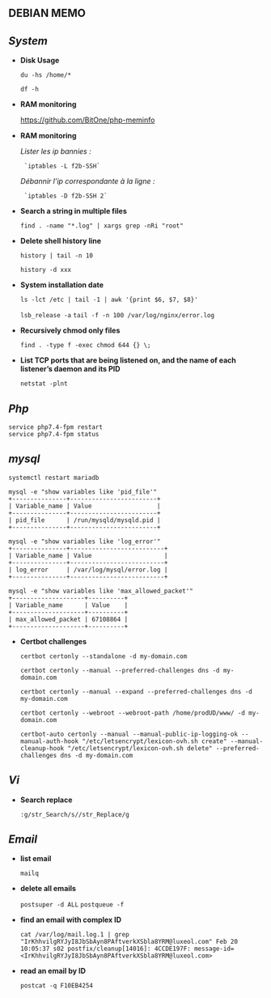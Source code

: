 ## DEBIAN MEMO

## *System*

 - **Disk Usage**

	`du -hs /home/*`

	`df -h`

 - **RAM monitoring**

	https://github.com/BitOne/php-meminfo

 - **RAM monitoring**

 	*Lister les ip bannies :*

		`iptables -L f2b-SSH`
	
 	*Débannir l’ip correspondante à la ligne :*

		`iptables -D f2b-SSH 2`

 - **Search a string in multiple files**

	`find . -name "*.log" | xargs grep -nRi "root"`
	
 - **Delete shell history line**

	`history | tail -n 10`

	`history -d xxx`

 - **System installation date**

	`ls -lct /etc | tail -1 | awk '{print $6, $7, $8}'`

	`lsb_release -a`
	`tail -f -n 100 /var/log/nginx/error.log`
 
 - **Recursively chmod only files**

	`find . -type f -exec chmod 644 {} \;`
	
 - **List TCP ports that are being listened on, and the name of each listener’s daemon and its PID**

	`netstat -plnt`

## *Php*

	service php7.4-fpm restart
	service php7.4-fpm status

## *mysql*

	systemctl restart mariadb
	
	mysql -e "show variables like 'pid_file'"
	+---------------+------------------------+
	| Variable_name | Value                  |
	+---------------+------------------------+
	| pid_file      | /run/mysqld/mysqld.pid |
	+---------------+------------------------+
	
	mysql -e "show variables like 'log_error'"
	+---------------+--------------------------+
	| Variable_name | Value                    |
	+---------------+--------------------------+
	| log_error     | /var/log/mysql/error.log |
	+---------------+--------------------------+
	
	mysql -e "show variables like 'max_allowed_packet'"
	+--------------------+----------+
	| Variable_name      | Value    |
	+--------------------+----------+
	| max_allowed_packet | 67108864 |
	+--------------------+----------+

 - **Certbot challenges**

	`certbot certonly --standalone -d my-domain.com`

	`certbot certonly --manual --preferred-challenges dns -d my-domain.com`

	`certbot certonly --manual --expand --preferred-challenges dns -d my-domain.com`

	`certbot certonly --webroot --webroot-path /home/prodUD/www/ -d my-domain.com`

	`certbot-auto certonly --manual --manual-public-ip-logging-ok --manual-auth-hook "/etc/letsencrypt/lexicon-ovh.sh create" --manual-cleanup-hook "/etc/letsencrypt/lexicon-ovh.sh delete" --preferred-challenges dns -d my-domain.com`

## *Vi*
 - **Search replace**

	`:g/str_Search/s//str_Replace/g`

## *Email*
 - **list email**
	
	`mailq`

 - **delete all emails**
	
	`postsuper -d ALL`
	`postqueue -f`
	
 - **find an email with complex ID**

	`cat /var/log/mail.log.1 | grep "IrKhhvilgRYJyI8JbSbAyn8PAftverkXSbla8YRM@luxeol.com"
	Feb 20 10:05:37 s02 postfix/cleanup[14016]: 4CCDE197F: message-id=<IrKhhvilgRYJyI8JbSbAyn8PAftverkXSbla8YRM@luxeol.com>`
 
 - **read an email by ID**

	`postcat -q F10EB4254`


